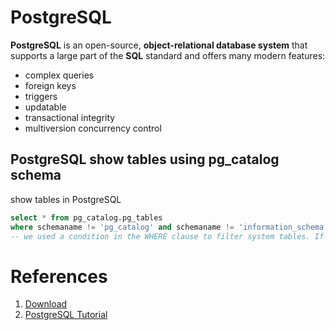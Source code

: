 # PostgreSQL
__PostgreSQL__ is an open-source, __object-relational database system__ that supports a large part of the __SQL__ standard and offers many modern features:
* complex queries
* foreign keys
* triggers
* updatable
* transactional integrity
* multiversion concurrency control
## PostgreSQL show tables using pg_catalog schema
show tables in PostgreSQL
```sql
select * from pg_catalog.pg_tables
where schemaname != 'pg_catalog' and schemaname != 'information_schema'
-- we used a condition in the WHERE clause to filter system tables. If you omit the WHERE clause, you will get many tables including the system tables.
```
# References
1. [Download](https://www.postgresql.org/download/windows/)
2. [PostgreSQL Tutorial](https://www.postgresqltutorial.com/)